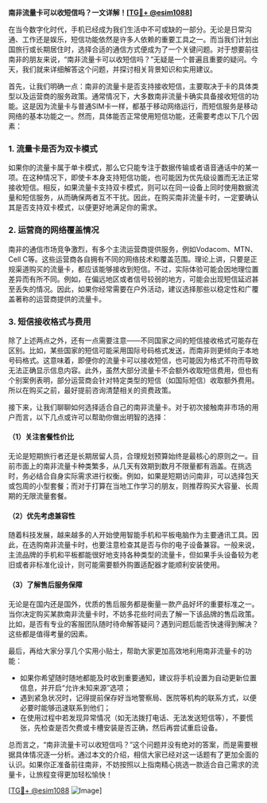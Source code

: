 **南非流量卡可以收短信吗？一文详解！[[TG💪+ @esim1088](https://t.me/s/esim1088)]**

在当今数字化时代，手机已经成为我们生活中不可或缺的一部分。无论是日常沟通、工作还是娱乐，短信功能依然是许多人依赖的重要工具之一。而当我们计划出国旅行或长期居住时，选择合适的通信方式便成为了一个关键问题。对于想要前往南非的朋友来说，“南非流量卡可以收短信吗？”无疑是一个普遍且重要的疑问。今天，我们就来详细解答这个问题，并探讨相关背景知识和实用建议。

首先，让我们明确一点：南非的流量卡是否支持接收短信，主要取决于卡的具体类型以及运营商的服务政策。通常情况下，大多数南非流量卡确实具备接收短信的功能。这是因为流量卡与普通SIM卡一样，都基于移动网络运行，而短信服务是移动网络的基本功能之一。然而，具体能否正常使用短信功能，还需要考虑以下几个因素：

### 1. **流量卡是否为双卡模式**
如果你的流量卡属于单卡模式，那么它只能专注于数据传输或者语音通话中的某一项。在这种情况下，即使卡本身支持短信功能，也可能因为优先级设置而无法正常接收短信。相反，如果流量卡支持双卡模式，则可以在同一设备上同时使用数据流量和短信服务，从而确保两者互不干扰。因此，在购买南非流量卡时，一定要确认其是否支持双卡模式，以便更好地满足你的需求。

### 2. **运营商的网络覆盖情况**
南非的通信市场竞争激烈，有多个主流运营商提供服务，例如Vodacom、MTN、Cell C等。这些运营商各自拥有不同的网络技术和覆盖范围。理论上讲，只要是正规渠道购买的流量卡，都应该能够接收到短信。不过，实际体验可能会因地理位置差异而有所不同。例如，在偏远地区或者信号较弱的地方，可能会出现短信延迟甚至丢失的情况。因此，如果你经常需要在户外活动，建议选择那些以稳定性和广覆盖著称的运营商提供的流量卡。

### 3. **短信接收格式与费用**
除了上述两点之外，还有一点需要注意——不同国家之间的短信接收格式可能存在区别。比如，某些国家的短信可能采用国际号码格式发送，而南非则更倾向于本地号码格式。这意味着，即便你的流量卡可以接收短信，也可能因为格式不符而导致无法正确显示信息内容。此外，虽然大部分流量卡不会额外收取短信费用，但也有个别案例表明，部分运营商会针对特定类型的短信（如国际短信）收取额外费用。所以在购买之前，最好提前咨询清楚相关的资费政策。

接下来，让我们聊聊如何选择适合自己的南非流量卡。对于初次接触南非市场的用户而言，以下几点或许可以帮助你做出明智的选择：

#### （1）关注套餐性价比
无论是短期旅行者还是长期居留人员，合理规划预算始终是最核心的原则之一。目前市面上的南非流量卡种类繁多，从几天有效期到数月不限量都有涵盖。在挑选时，务必结合自身实际需求进行权衡。例如，如果是短期访问南非，可以选择包天或包周的小型套餐；而对于打算在当地工作学习的朋友，则推荐购买大容量、长周期的无限流量套餐。

#### （2）优先考虑兼容性
随着科技发展，越来越多的人开始使用智能手机和平板电脑作为主要通讯工具。因此，在选购南非流量卡时，也要注意检查其是否与你的电子设备兼容。一般来说，主流品牌的手机和平板都能很好地支持各种类型的流量卡，但如果手头设备较为老旧或者非标准化设计，则可能需要额外购置适配器才能顺利安装使用。

#### （3）了解售后服务保障
无论是在国内还是国外，优质的售后服务都是衡量一款产品好坏的重要标准之一。当你决定购买某款南非流量卡时，不妨多花些时间去了解一下该品牌的售后政策。比如，是否有专业的客服团队随时待命解答疑问？遇到问题后能否快速得到解决？这些都是值得考量的因素。

最后，再给大家分享几个实用小贴士，帮助大家更加高效地利用南非流量卡的功能：

- 如果你希望随时随地都能及时收到重要通知，建议将手机设置为自动更新位置信息，并开启“允许未知来源”选项；
- 遇到紧急状况时，记得提前保存好当地警察局、医院等机构的联系方式，以便必要时能够迅速联系到他们；
- 在使用过程中若发现异常情况（如无法拨打电话、无法发送短信等），不要慌张，先检查是否欠费或卡槽安装是否正确，然后再尝试重启设备。

总而言之，“南非流量卡可以收短信吗？”这个问题并没有绝对的答案，而是需要根据具体情况逐一分析。通过本文的介绍，相信大家已经对这一话题有了更加全面的认识。如果你正准备前往南非，不妨按照以上指南精心挑选一款适合自己需求的流量卡，让旅程变得更加轻松愉快！

[[TG💪+ @esim1088](https://t.me/s/esim1088) ![Image](https://i.postimg.cc/4NQfJmqS/Snipaste-2025-05-13-00-14-12.png)]